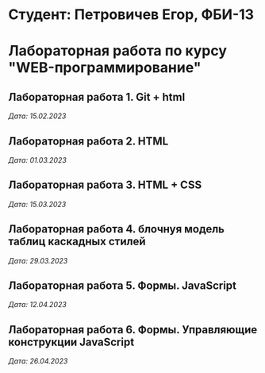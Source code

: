 # Студент: Петровичев Егор, ФБИ-13

# Лабораторная работа по курсу "WEB-программирование"

## Лабораторная работа 1. Git + html

*Дата: 15.02.2023*

## Лабораторная работа 2. HTML

*Дата: 01.03.2023*

## Лабораторная работа 3. HTML + CSS

*Дата: 15.03.2023*

## Лабораторная работа 4. блочнуя модель таблиц каскадных стилей

*Дата: 29.03.2023*

## Лабораторная работа 5. Формы. JavaScript

*Дата: 12.04.2023*

## Лабораторная работа 6. Формы. Управляющие конструкции JavaScript

*Дата: 26.04.2023*
